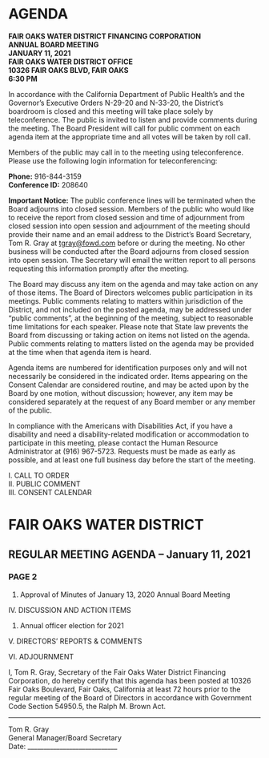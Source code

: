 <!-- Page 1 -->
# AGENDA  
**FAIR OAKS WATER DISTRICT FINANCING CORPORATION**  
**ANNUAL BOARD MEETING**  
**JANUARY 11, 2021**  
**FAIR OAKS WATER DISTRICT OFFICE**  
**10326 FAIR OAKS BLVD, FAIR OAKS**  
**6:30 PM**  

In accordance with the California Department of Public Health’s and the Governor’s Executive Orders N-29-20 and N-33-20, the District’s boardroom is closed and this meeting will take place solely by teleconference. The public is invited to listen and provide comments during the meeting. The Board President will call for public comment on each agenda item at the appropriate time and all votes will be taken by roll call.

Members of the public may call in to the meeting using teleconference. Please use the following login information for teleconferencing:

**Phone:** 916-844-3159  
**Conference ID:** 208640  

**Important Notice:** The public conference lines will be terminated when the Board adjourns into closed session. Members of the public who would like to receive the report from closed session and time of adjournment from closed session into open session and adjournment of the meeting should provide their name and an email address to the District’s Board Secretary, Tom R. Gray at tgray@fowd.com before or during the meeting. No other business will be conducted after the Board adjourns from closed session into open session. The Secretary will email the written report to all persons requesting this information promptly after the meeting.

The Board may discuss any item on the agenda and may take action on any of those items. The Board of Directors welcomes public participation in its meetings. Public comments relating to matters within jurisdiction of the District, and not included on the posted agenda, may be addressed under “public comments”, at the beginning of the meeting, subject to reasonable time limitations for each speaker. Please note that State law prevents the Board from discussing or taking action on items not listed on the agenda. Public comments relating to matters listed on the agenda may be provided at the time when that agenda item is heard.

Agenda items are numbered for identification purposes only and will not necessarily be considered in the indicated order. Items appearing on the Consent Calendar are considered routine, and may be acted upon by the Board by one motion, without discussion; however, any item may be considered separately at the request of any Board member or any member of the public.

In compliance with the Americans with Disabilities Act, if you have a disability and need a disability-related modification or accommodation to participate in this meeting, please contact the Human Resource Administrator at (916) 967-5723. Requests must be made as early as possible, and at least one full business day before the start of the meeting.

I. CALL TO ORDER  
II. PUBLIC COMMENT  
III. CONSENT CALENDAR  
<!-- Page 2 -->
# FAIR OAKS WATER DISTRICT  
## REGULAR MEETING AGENDA – January 11, 2021  
### PAGE 2  

1. Approval of Minutes of January 13, 2020 Annual Board Meeting  

IV. DISCUSSION AND ACTION ITEMS  
1. Annual officer election for 2021  

V. DIRECTORS’ REPORTS & COMMENTS  

VI. ADJOURNMENT  

I, Tom R. Gray, Secretary of the Fair Oaks Water District Financing Corporation, do hereby certify that this agenda has been posted at 10326 Fair Oaks Boulevard, Fair Oaks, California at least 72 hours prior to the regular meeting of the Board of Directors in accordance with Government Code Section 54950.5, the Ralph M. Brown Act.  

_________________________________  
Tom R. Gray  
General Manager/Board Secretary  
Date: ____________________________  
